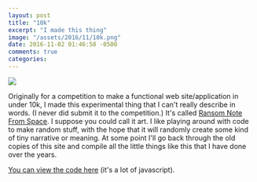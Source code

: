 ```yaml
---
layout: post
title: "10k"
excerpt: "I made this thing"
image: "/assets/2016/11/10k.png"
date: 2016-11-02 01:46:58 -0500
comments: true
categories: 
---
```


![]({{site.baseurl}}/assets/2016/11/10k.png)

Originally for a competition to make a functional web site/application in under 10k, I made this experimental thing that I can't really describe in words. (I never did submit it to the competition.) It's called [Ransom Note From Space](/10k/). I suppose you could call it art. I like playing around with code to make random stuff, with the hope that it will randomly create some kind of tiny narrative or meaning. At some point I'll go back through the old copies of this site and compile all the little things like this that I have done over the years.

[You can view the code here](https://github.com/dealingwith/10k-comp) (it's a lot of javascript).
